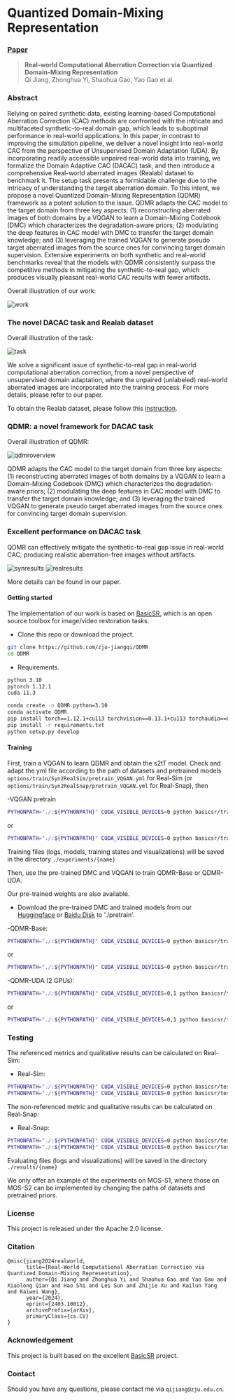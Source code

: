 # Quantized Domain-Mixing Representation

### [Paper](https://arxiv.org/pdf/2403.10012.pdf)

> **Real-world Computational Aberration Correction via Quantized Domain-Mixing Representation** <br>
> Qi Jiang, Zhonghua Yi, Shaohua Gao, Yao Gao et al. <br>

### Abstract

Relying on paired synthetic data, existing learning-based Computational Aberration Correction (CAC) methods are confronted with the intricate and multifaceted synthetic-to-real domain gap, which leads to suboptimal performance in real-world applications. In this paper, in contrast to improving the simulation pipeline, we deliver a novel insight into real-world CAC from the perspective of Unsupervised Domain Adaptation (UDA). By incorporating readily accessible unpaired real-world data into training, we formalize the Domain Adaptive CAC (DACAC) task, and then introduce a comprehensive Real-world aberrated images (Realab) dataset to benchmark it. The setup task presents a formidable challenge due to the intricacy of understanding the target aberration domain. To this intent, we propose a novel Quantized Domain-Mixing Representation (QDMR) framework as a potent solution to the issue. QDMR adapts the CAC model to the target domain from three key aspects: (1) reconstructing aberrated images of both domains by a VQGAN to learn a Domain-Mixing Codebook (DMC) which characterizes the degradation-aware priors; (2) modulating the deep features in CAC model with DMC to transfer the target domain knowledge; and (3) leveraging the trained VQGAN to generate pseudo target aberrated images from the source ones for convincing target domain supervision. Extensive experiments on both synthetic and real-world benchmarks reveal that the models with QDMR consistently surpass the competitive methods in mitigating the synthetic-to-real gap, which produces visually pleasant real-world CAC results with fewer artifacts.

Overall illustration of our work:

![work](figure/work.png)

### The novel DACAC task and Realab dataset
Overall illustration of the task:

![task](figure/task.png)

We solve a significant issue of synthetic-to-real gap in real-world computational aberration correction, from a novel perspective of unsupervised domain adaptation, where the unpaired (unlabeled) real-world aberrated images are incorporated into the training process. 
For more details, please refer to our paper.

To obtain the Realab dataset, please follow this [instruction](datasets/README.md).

### QDMR: a novel framework for DACAC task
Overall illustration of QDMR:

![qdmroverview](figure/qdmroverview.png)

QDMR adapts the CAC model to the target domain from three key aspects: (1) reconstructing aberrated images of both domains by a VQGAN to learn a Domain-Mixing Codebook (DMC) which characterizes the degradation-aware priors; (2) modulating the deep features in CAC model with DMC to transfer the target domain knowledge; and (3) leveraging the trained VQGAN to generate pseudo target aberrated images from the source ones for convincing target domain supervision.

### Excellent performance on DACAC task
QDMR can effectively mitigate the synthetic-to-real gap issue in real-world CAC, producing realistic aberration-free images without artifacts.

![synresults](figure/synresults.png)
![realresults](figure/realresults.png)

More details can be found in our paper.

#### Getting started
The implementation of our work is based on [BasicSR](https://github.com/xinntao/BasicSR), which is an open source toolbox for image/video restoration tasks. 

- Clone this repo or download the project.
```bash
git clone https://github.com/zju-jiangqi/QDMR
cd QDMR
```

- Requirements. 
```bash
python 3.10
pytorch 1.12.1
cuda 11.3
```

```bash
conda create -n QDMR python=3.10
conda activate QDMR
pip install torch==1.12.1+cu113 torchvision==0.13.1+cu113 torchaudio==0.12.1 --extra-index-url https://download.pytorch.org/whl/cu113
pip install -r requirements.txt
python setup.py develop
```

#### Training

First, train a VQGAN to learn QDMR and obtain the s2tT model.
Check and adapt the yml file according to the path of datasets and pretrained models ```options/train/Syn2RealSim/pretrain_VQGAN.yml``` for Real-Sim (or ```options/train/Syn2RealSnap/pretrain_VQGAN.yml``` for Real-Snap), then

-VQGAN pretrain
```bash
PYTHONPATH="./:${PYTHONPATH}" CUDA_VISIBLE_DEVICES=0 python basicsr/train.py -opt options/train/Syn2RealSim/pretrain_VQGAN.yml --auto_resume
```
or
```bash
PYTHONPATH="./:${PYTHONPATH}" CUDA_VISIBLE_DEVICES=0 python basicsr/train.py -opt options/train/Syn2RealSnap/pretrain_VQGAN.yml --auto_resume
```

Training files (logs, models, training states and visualizations) will be saved in the directory ```./experiments/{name}```

Then, use the pre-trained DMC and VQGAN to train QDMR-Base or QDMR-UDA. 

Our pre-trained weights are also available.
- Download the pre-trained DMC and trained models from our [Huggingface](https://huggingface.co/datasets/Zhonghua/Realab/tree/main) or [Baidu Disk]() to './pretrain'.


-QDMR-Base:
```bash
PYTHONPATH="./:${PYTHONPATH}" CUDA_VISIBLE_DEVICES=0 python basicsr/train_uda.py -opt options/train/Syn2RealSim/train_QDMR_Base.yml --auto_resume
```
or
```bash
PYTHONPATH="./:${PYTHONPATH}" CUDA_VISIBLE_DEVICES=0 python basicsr/train_uda.py -opt options/train/Syn2RealSnap/train_QDMR_Base.yml --auto_resume
```

-QDMR-UDA (2 GPUs):
```bash
PYTHONPATH="./:${PYTHONPATH}" CUDA_VISIBLE_DEVICES=0,1 python basicsr/train_uda.py -opt options/train/Syn2RealSim/train_QDMR_UDA.yml --auto_resume
```
or
```bash
PYTHONPATH="./:${PYTHONPATH}" CUDA_VISIBLE_DEVICES=0,1 python basicsr/train_uda.py -opt options/train/Syn2RealSnap/train_QDMR_UDA.yml --auto_r
```

### Testing
The referenced metrics and qualitative results can be calculated on Real-Sim:
- Real-Sim:
```bash
PYTHONPATH="./:${PYTHONPATH}" CUDA_VISIBLE_DEVICES=0 python basicsr/test.py -opt options/test/RealSim/test_QDMR_Base.yml
PYTHONPATH="./:${PYTHONPATH}" CUDA_VISIBLE_DEVICES=0 python basicsr/test.py -opt options/test/RealSim/test_QDMR_UDA.yml
```

The non-referenced metric and qualitative results can be calculated on Real-Snap:
- Real-Snap:
```bash
PYTHONPATH="./:${PYTHONPATH}" CUDA_VISIBLE_DEVICES=0 python basicsr/test.py -opt options/test/RealSnap/test_QDMR_Base.yml
PYTHONPATH="./:${PYTHONPATH}" CUDA_VISIBLE_DEVICES=0 python basicsr/test.py -opt options/test/RealSnap/test_QDMR_UDA.yml
```

Evaluating files (logs and visualizations) will be saved in the directory ```./results/{name}```

We only offer an example of the experiments on MOS-S1, where those on MOS-S2 can be implemented by changing the paths of datasets and pretrained priors.


### License

This project is released under the Apache 2.0 license.

### Citation
```
@misc{jiang2024realworld,
      title={Real-World Computational Aberration Correction via Quantized Domain-Mixing Representation}, 
      author={Qi Jiang and Zhonghua Yi and Shaohua Gao and Yao Gao and Xiaolong Qian and Hao Shi and Lei Sun and Zhijie Xu and Kailun Yang and Kaiwei Wang},
      year={2024},
      eprint={2403.10012},
      archivePrefix={arXiv},
      primaryClass={cs.CV}
}
```

### Acknowledgement
This project is built based on the excellent [BasicSR](https://github.com/xinntao/BasicSR) project.

### Contact
Should you have any questions, please contact me via `qijiang@zju.edu.cn`.

